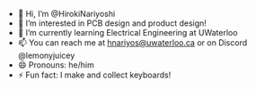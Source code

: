 - 👋 Hi, I’m @HirokiNariyoshi
- 👀 I’m interested in PCB design and product design!
- 🌱 I’m currently learning Electrical Engineering at UWaterloo
- 📫 You can reach me at hnariyos@uwaterloo.ca or on Discord @lemonyjuicey
- 😄 Pronouns: he/him
- ⚡ Fun fact: I make and collect keyboards!

<!---
HirokiNariyoshi/HirokiNariyoshi is a ✨ special ✨ repository because its `README.md` (this file) appears on your GitHub profile.
You can click the Preview link to take a look at your changes.
--->
